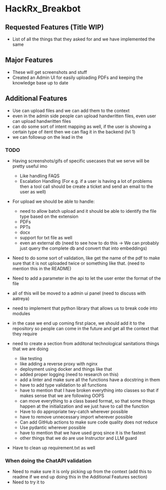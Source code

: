 # HackRx_Breakbot

## Requested Features (Title WIP)
- List of all the things that they asked for and we have implemented the same

## Major Features
- These will get screenshots and stuff
- Created an Admin UI for easily uploading PDFs and keeping the knowledge base up to date

## Additional Features
- Use can upload files and we can add them to the context
- even in the admin side people can upload handwritten files, even user can upload handwritten files
- can do some sort of intent mapping as well, if the user is showing a certain type of itent then we can flag it in the backend (lvl 1)
- we can followup on the lead in the

### TODO

- Having screenshots/gifs of specific usecases that we serve will be pretty useful imo
    - Like handling FAQS
    - Escalation Handling (For e.g. if a user is having a lot of problems then a tool call should be create a ticket and send an email to the user as well)
- For upload we should be able to handle:
    - need to allow batch upload and it should be able to identify the file type based on the extension
    - PDFs
    - PPTs
    - docx
    - support for txt file as well
    - even an external db (need to see how to do this -> We can probably just query the complete db and convert that into embeddings) 
- Need to do some sort of validation, like get the name of the pdf to make sure that it is not uploaded twice or something like that. (need to mention this in the README)

- Need to add a parameter in the api to let the user enter the format of the file
- all of this will be moved to a admin ui panel (need to discuss with aatreya)
- need to implement that python library that allows us to break code into modules
- in the case we end up coming first place, we should add it to the repository so people can come in the future and get all the context that they require
- need to create a section from additonal technological sanitations things that we are doing
    - like testing
    - like adding a reverse proxy with nginx
    - deployment using docker and things like that
    - added proper logging (need to research on this)
    - add a linter and make sure all the functions have a docstring in them
    - have to add type validation to all functions
    - have to mention that I have broken everything into classes so that if makes sense that we are following OOPS
    - can move everything to a class based format, so that some things happen at the initialization and we just have to call the function
    - Have to do appropriate twy-catch wherever possible
    - have to remove unnecessary import wherever possible
    - Can add GitHub actions to make sure code quality does not reduce
    - Use pydantic wherever possible
    - have to mention that we have used groq since it is the fastest
    - other things that we do are use Instructor and LLM guard
- Have to clean up requirement.txt as well

### When doing the ChatAPI validation
- Need to make sure it is only picking up from the context (add this to readme if we end up doing this in the Additional Features section)
- Need to try it to 

